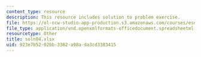 ```yaml
---
content_type: resource
description: This resource includes solution to problem exercise.
file: https://ol-ocw-studio-app-production.s3.amazonaws.com/courses/esd-00-introduction-to-engineering-systems-spring-2011/923e7b5202bb3382a98ada3cd3383415_soln04.xlsx
file_type: application/vnd.openxmlformats-officedocument.spreadsheetml.sheet
resourcetype: Other
title: soln04.xlsx
uid: 923e7b52-02bb-3382-a98a-da3cd3383415
---
```

